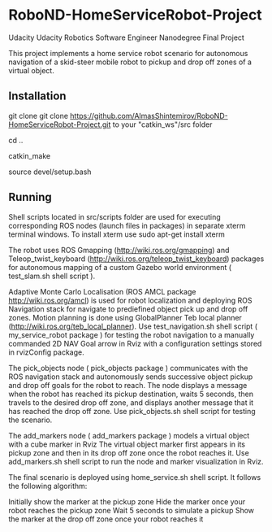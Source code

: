 # RoboND-HomeServiceRobot-Project
Udacity Udacity Robotics Software Engineer Nanodegree Final Project

This project implements a home service robot scenario for autonomous navigation of a skid-steer mobile robot 
to pickup and drop off zones of a virtual object. 

## Installation

git clone git clone https://github.com/AlmasShintemirov/RoboND-HomeServiceRobot-Project.git to your "catkin_ws"/src folder

cd ..

catkin_make

source devel/setup.bash

## Running

Shell scripts located in src/scripts folder are used for executing corresponding ROS nodes (launch files in packages) in 
separate xterm terminal windows. To install xterm use sudo apt-get install xterm 

The robot uses ROS Gmapping (http://wiki.ros.org/gmapping) and Teleop_twist_keyboard (http://wiki.ros.org/teleop_twist_keyboard) packages for autonomous mapping of a custom Gazebo world environment ( test_slam.sh shell script ).

Adaptive Monte Carlo Localisation (ROS AMCL package http://wiki.ros.org/amcl) is used for robot localization and 
deploying ROS Navigation stack for navigate to prediefined object pick up and drop off zones. 
Motion planning is done using GlobalPlanner Teb local planner (http://wiki.ros.org/teb_local_planner). 
Use test_navigation.sh shell script ( my_service_robot package ) for testing the robot navigation to a manually 
commanded 2D NAV Goal arrow in Rviz with a configuration settings stored in rvizConfig package.

The pick_objects node ( pick_objects package ) communicates with the ROS navigation stack and autonomously sends
successive object pickup and drop off goals for the robot to reach. The node displays a message when the robot 
has reached its pickup destination, waits 5 seconds, then travels to the desired drop off zone, and displays 
another message that it has reached the drop off zone. Use pick_objects.sh shell script for testing the scenario. 

The add_markers node ( add_markers package ) models a virtual object with a cube marker in Rviz 
The virtual object marker first appears in its pickup zone and then in its drop off zone once the robot reaches it.
Use add_markers.sh shell script to run the node and marker visualization in Rviz. 

The final scenario is deployed using home_service.sh shell script. 
It follows the following algorithm:

Initially show the marker at the pickup zone
Hide the marker once your robot reaches the pickup zone
Wait 5 seconds to simulate a pickup
Show the marker at the drop off zone once your robot reaches it

